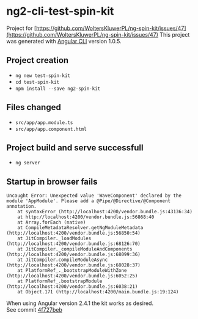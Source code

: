 # ng2-cli-test-spin-kit

Project for [https://github.com/WoltersKluwerPL/ng-spin-kit/issues/47](https://github.com/WoltersKluwerPL/ng-spin-kit/issues/47)
This project was generated with [Angular CLI](https://github.com/angular/angular-cli) version 1.0.5.

## Project creation

* `ng new test-spin-kit`
* `cd test-spin-kit`
* `npm install --save ng2-spin-kit`

## Files changed

* `src/app/app.module.ts`
* `src/app/app.component.html`

## Project build and serve successfull

* `ng server`

## Startup in browser fails
```
Uncaught Error: Unexpected value 'WaveComponent' declared by the module 'AppModule'. Please add a @Pipe/@Directive/@Component annotation.
    at syntaxError (http://localhost:4200/vendor.bundle.js:43136:34)
    at http://localhost:4200/vendor.bundle.js:56868:40
    at Array.forEach (native)
    at CompileMetadataResolver.getNgModuleMetadata (http://localhost:4200/vendor.bundle.js:56850:54)
    at JitCompiler._loadModules (http://localhost:4200/vendor.bundle.js:68126:70)
    at JitCompiler._compileModuleAndComponents (http://localhost:4200/vendor.bundle.js:68099:36)
    at JitCompiler.compileModuleAsync (http://localhost:4200/vendor.bundle.js:68028:37)
    at PlatformRef_._bootstrapModuleWithZone (http://localhost:4200/vendor.bundle.js:6052:25)
    at PlatformRef_.bootstrapModule (http://localhost:4200/vendor.bundle.js:6038:21)
    at Object.171 (http://localhost:4200/main.bundle.js:19:124)
``` 

When using Angular version 2.4.1 the kit works as desired.  
See commit [4f727beb](https://github.com/ManfredSteiner/ng2-cli-test-spin-kit/commit/4f727beb5aac814ffaa88e61c93e8ecbfc1dcc84)
